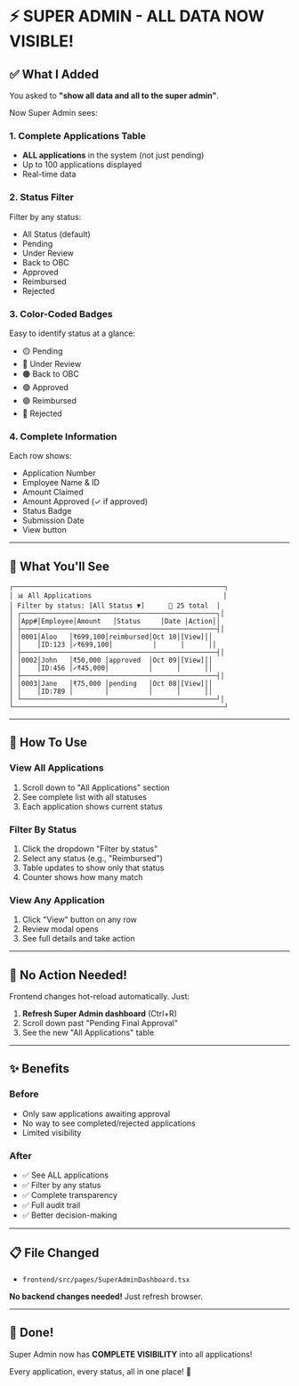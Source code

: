 # ⚡ SUPER ADMIN - ALL DATA NOW VISIBLE!

## ✅ What I Added

You asked to **"show all data and all to the super admin"**.

Now Super Admin sees:

### 1. Complete Applications Table
- **ALL applications** in the system (not just pending)
- Up to 100 applications displayed
- Real-time data

### 2. Status Filter
Filter by any status:
- All Status (default)
- Pending
- Under Review
- Back to OBC
- Approved
- Reimbursed
- Rejected

### 3. Color-Coded Badges
Easy to identify status at a glance:
- 🟡 Pending
- 🔵 Under Review
- 🟠 Back to OBC
- 🟢 Approved
- 🟣 Reimbursed
- 🔴 Rejected

### 4. Complete Information
Each row shows:
- Application Number
- Employee Name & ID
- Amount Claimed
- Amount Approved (✓ if approved)
- Status Badge
- Submission Date
- View button

---

## 📸 What You'll See

```
┌─────────────────────────────────────────────────────┐
│ 📊 All Applications                                 │
│ Filter by status: [All Status ▼]      🔵 25 total  │
│ ┌─────────────────────────────────────────────────┐│
│ │App#│Employee│Amount   │Status     │Date │Action││
│ ├─────────────────────────────────────────────────┤│
│ │0001│Aloo   │₹699,100│reimbursed│Oct 10│[View]││
│ │    │ID:123 │✓₹699,100│          │      │      ││
│ ├─────────────────────────────────────────────────┤│
│ │0002│John   │₹50,000 │approved  │Oct 09│[View]││
│ │    │ID:456 │✓₹45,000│          │      │      ││
│ ├─────────────────────────────────────────────────┤│
│ │0003│Jane   │₹75,000 │pending   │Oct 08│[View]││
│ │    │ID:789 │        │          │      │      ││
│ └─────────────────────────────────────────────────┘│
└─────────────────────────────────────────────────────┘
```

---

## 🎯 How To Use

### View All Applications
1. Scroll down to "All Applications" section
2. See complete list with all statuses
3. Each application shows current status

### Filter By Status
1. Click the dropdown "Filter by status"
2. Select any status (e.g., "Reimbursed")
3. Table updates to show only that status
4. Counter shows how many match

### View Any Application
1. Click "View" button on any row
2. Review modal opens
3. See full details and take action

---

## 🚀 No Action Needed!

Frontend changes hot-reload automatically. Just:
1. **Refresh Super Admin dashboard** (Ctrl+R)
2. Scroll down past "Pending Final Approval"
3. See the new "All Applications" table

---

## ✨ Benefits

### Before
- Only saw applications awaiting approval
- No way to see completed/rejected applications
- Limited visibility

### After
- ✅ See ALL applications
- ✅ Filter by any status
- ✅ Complete transparency
- ✅ Full audit trail
- ✅ Better decision-making

---

## 📋 File Changed
- `frontend/src/pages/SuperAdminDashboard.tsx`

**No backend changes needed!** Just refresh browser.

---

## 🎉 Done!

Super Admin now has **COMPLETE VISIBILITY** into all applications! 

Every application, every status, all in one place! 🚀
